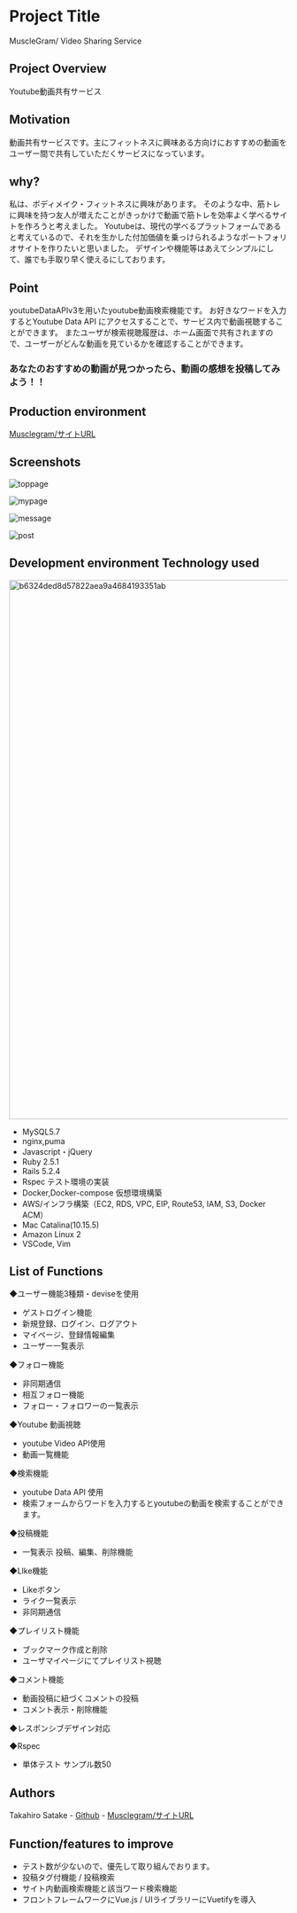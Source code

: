 # Project Title 
  MuscleGram/ Video Sharing Service
## Project Overview 
  Youtube動画共有サービス
## Motivation
  動画共有サービスです。主にフィットネスに興味ある方向けにおすすめの動画をユーザー間で共有していただくサービスになっています。
## why? 
  私は、ボディメイク・フィットネスに興味があります。
  そのような中、筋トレに興味を持つ友人が増えたことがきっかけで動画で筋トレを効率よく学べるサイトを作ろうと考えました。
  Youtubeは、現代の学べるプラットフォームであると考えているので、それを生かした付加価値を乗っけられるようなポートフォリオサイトを作りたいと思いました。
  デザインや機能等はあえてシンプルにして、誰でも手取り早く使えるにしております。
## Point 
  youtubeDataAPIv3を用いたyoutube動画検索機能です。
  お好きなワードを入力するとYoutube Data API にアクセスすることで、サービス内で動画視聴することができます。
  またユーザが検索視聴履歴は、ホーム画面で共有されますので、ユーザーがどんな動画を見ているかを確認することができます。
  ### あなたのおすすめの動画が見つかったら、動画の感想を投稿してみよう！！
## Production environment 
  [Musclegram/サイトURL](https://musclegram.net/)
## Screenshots 
 ![toppage](https://user-images.githubusercontent.com/65805662/99909868-4556e400-2d2e-11eb-8e29-97b8f2178619.jpg)

 ![mypage](https://user-images.githubusercontent.com/65805662/99909870-47b93e00-2d2e-11eb-8694-a71a7bff94b5.jpg)

 ![message](https://user-images.githubusercontent.com/65805662/99909871-48ea6b00-2d2e-11eb-9d1f-c4da3370254a.jpg)

 ![post](https://user-images.githubusercontent.com/65805662/99909872-4a1b9800-2d2e-11eb-9dcc-55c7c5ee2e64.jpg)

## Development environment Technology used 
<img width="973" alt="b6324ded8d57822aea9a4684193351ab" src="https://user-images.githubusercontent.com/65805662/95767262-74ba1000-0cef-11eb-9a98-2d5610578126.png">

- MySQL5.7
- nginx,puma
- Javascript・jQuery
- Ruby 2.5.1
- Rails 5.2.4
- Rspec テスト環境の実装
- Docker,Docker-compose 仮想環境構築
- AWS/インフラ構築（EC2, RDS, VPC, EIP, Route53, IAM, S3, Docker ACM）
- Mac Catalina(10.15.5)
- Amazon Linux 2
- VSCode, Vim
## List of Functions
◆ユーザー機能3種類・deviseを使用
- ゲストログイン機能
- 新規登録、ログイン、ログアウト
- マイページ、登録情報編集
- ユーザー一覧表示

◆フォロー機能
- 非同期通信
- 相互フォロー機能
- フォロー・フォロワーの一覧表示

◆Youtube 動画視聴
- youtube Video API使用
- 動画一覧機能

◆検索機能
- youtube Data API 使用 
- 検索フォームからワードを入力するとyoutubeの動画を検索することができます。

◆投稿機能
- 一覧表示 投稿、編集、削除機能

◆Llke機能
- Likeボタン
- ライク一覧表示
- 非同期通信

◆プレイリスト機能 
- ブックマーク作成と削除
- ユーザマイページにてプレイリスト視聴

◆コメント機能 
- 動画投稿に紐づくコメントの投稿
- コメント表示・削除機能

◆レスポンシブデザイン対応 

◆Rspec 
- 単体テスト サンプル数50 

## Authors
  Takahiro Satake - [Github](https://github.com/takahirosatake)  - [Musclegram/サイトURL](http://musclegram.net/)
## Function/features to improve 
- テスト数が少ないので、優先して取り組んでおります。
- 投稿タグ付機能 / 投稿検索
- サイト内動画検索機能と該当ワード検索機能
- フロントフレームワークにVue.js / UIライブラリーにVuetifyを導入
